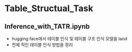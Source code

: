 # Table_Structual_Task

## Inference_with_TATR.ipynb
- hugging face에서 테이블 인식 및 테이블 구조 인식 모델을 laod
- 전체 적인 테이블 인식 방법을 정리